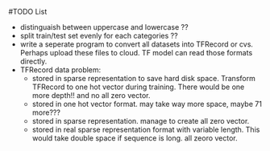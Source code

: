 #TODO List
* distinguaish between uppercase and lowercase ??
* split train/test set evenly for each categories ??
* write a seperate program to convert all datasets into TFRecord or cvs. Perhaps upload these files to cloud. TF model can read those formats directly.
* TFRecord data problem:
	* stored in sparse representation to save hard disk space. Transform TFRecord to one hot vector during training. There would be one more depth!! and no all zero vector.
	* stored in one hot vector format. may take way more space, maybe 71 more???
	* stored in sparse representation. manage to create all zero vector.
	* stored in real sparse representation format with variable length. This would take double space if sequence is long. all zeoro vector.

